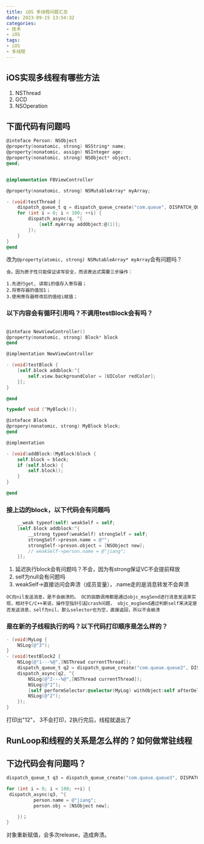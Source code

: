 ```yaml
---
title: iOS 多线程问题汇总
date: 2023-09-15 13:54:32
categories:
- 技术
- iOS
tags:
- iOS
- 多线程
---
```



## iOS实现多线程有哪些方法

1. NSThread
2. GCD
3. NSOperation


## 下面代码有问题吗

```Objective-C
@inteface Person: NSObject
@property(nonatomic, strong) NSString* name;
@property(nonatomic, assign) NSInteger age;
@property(nonatomic, strong) NSObject* object;
@end;


@implementation FBViewController

@property(nonatomic, strong) NSMutableArray* myArray;

- (void)testThread {
    dispatch_queue_t q = dispatch_queue_create("com.queue", DISPATCH_QUEUE_SERIAL);
    for (int i = 0; i < 100; ++i) {
        dispatch_async(q, ^{
            [self.myArray addObject:@(1)];
        });
    }
}
@end

```

改为``@property(atomic, strong) NSMutableArray* myArray``会有问题吗？

    会。因为原子性只能保证读写安全，而该表达式需要三步操作：

    1.先进行get, 读取i的值存入寄存器；
    2.将寄存器的值加1；
    3.使用寄存器修改后的值给i赋值；

### 以下内容会有循环引用吗？不调用testBlock会有吗？


```Objective-C

@inteface NewViewController()
@property(nonatomic, strong) Block* block
@end

@implmentation NewViewController

- (void)testBlock {
    [self.block addblock:^{
        self.view.backgroundColor = [UIColor redColor];
    }];
}

@end

typedef void (^MyBlock)();

@inteface Block
@propery(nonatomic, strong) MyBlock block;
@end

@implmentation

- (void)addBlock:(MyBlock)block {
    self.block = block;
    if (self.block) {
        self.block();
    }
}

@end
```

### 接上边的block，以下代码会有问题吗

```Objective-C
    __weak typeof(self) weakSelf = self;
    [self.block addblock:^{
        __strong typeof(weakSelf) strongSelf = self;
        strongSelf->preson.name = @"";
        strongSelf->preson.object = [NSObject new];
        // weakSelf->person.name = @"jiang";
    }];
```

1. 延迟执行block会有问题吗？不会，因为有strong保证VC不会提前释放
2. self为null会有问题吗
3. weakSelf->直接访问会奔溃（成员变量），.name走的是消息转发不会奔溃

`OC向nil发送消息，是不会崩溃的。 OC的函数调用都是通过objc_msgSend进行消息发送来实现，相对于C/C++来说，操作空指针引起crash问题，
    objc_msgSend通过判断self来决定是否发送消息，self为nil，那么selector也为空，直接返回，所以不会崩溃
`    

### 是在新的子线程执行的吗？以下代码打印顺序是怎么样的？

```Objective-C
- (void)MyLog {
    NSLog(@"3");
}
- (void)testBlock2 {
    NSLog(@"1---%@",[NSThread currentThread]);
    dispatch_queue_t q2 = dispatch_queue_create("com.queue.queue2", DISPATCH_QUEUE_SERIAL);
    dispatch_async(q2, ^{
        NSLog(@"2---%@",[NSThread currentThread]);
        NSLog(@"1");
        [self performSelector:@selector(MyLog) withObject:self afterDelay:2.0];
        NSLog(@"2");
    });
}
```

打印出"12"， 3不会打印，2执行完后，线程就退出了
## RunLoop和线程的关系是怎么样的？如何做常驻线程

## 下边代码会有问题吗？

```Objective-C
dispatch_queue_t q3 = dispatch_queue_create("com.queue.queue3", DISPATCH_QUEUE_SERIAL);

for (int i = 0; i < 100; ++i) {
 dispatch_async(q3, ^{
          person.name = @"jiang";
          person.obj = [NSObject new];

    })；
}
```

对象重新赋值，会多次release，造成奔溃。



